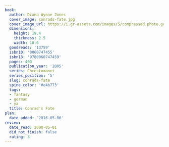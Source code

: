 ```yaml
---
book:
  author: Diana Wynne Jones
  cover_image: conrads-fate.jpg
  cover_image_url: https://i.gr-assets.com/images/S/compressed.photo.goodreads.com/books/1388545536l/13759.jpg
  dimensions:
    height: 19.4
    thickness: 2.5
    width: 10.6
  goodreads: '13759'
  isbn10: '0060747455'
  isbn13: '9780060747459'
  pages: 400
  publication_year: '2005'
  series: Chrestomanci
  series_position: '5'
  slug: conrads-fate
  spine_color: '#e4b773'
  tags:
  - fantasy
  - german
  - ya
  title: Conrad's Fate
plan:
  date_added: '2016-05-06'
review:
  date_read: 2008-05-01
  did_not_finish: false
  rating: 3
---
```

